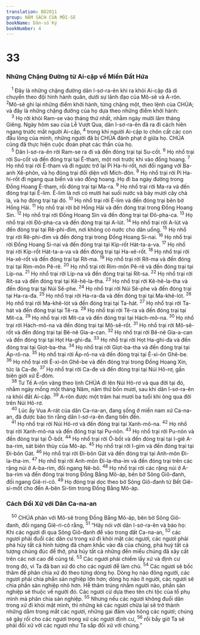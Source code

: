 ```yaml
---
translation: BD2011
group: NĂM SÁCH CỦA MÔI-SE
bookName: Dân-số Ký 
bookNumber: 4
---
```


<div class="title"><h1>33</h1><h3>Những Chặng Ðường từ Ai-cập về Miền Ðất Hứa</h3></div>
<span class="verse dan_33_1"> <sup>1</sup> Ðây là những chặng đường dân I-sơ-ra-ên khi ra khỏi Ai-cập đã di chuyển theo đội hình hành quân, dưới sự lãnh đạo của Mô-sê và A-rôn. </span>
<span class="verse dan_33_2"><sup>2</sup>Mô-sê ghi lại những điểm khởi hành, từng chặng một, theo lệnh của CHÚA; và đây là những chặng đường của họ dựa theo những điểm khởi hành:<br/></span>
<span class="verse dan_33_3"> <sup>3</sup> Họ rời khỏi Ram-se vào tháng thứ nhất, nhằm ngày mười lăm tháng Giêng. Ngày hôm sau của Lễ Vượt Qua, dân I-sơ-ra-ên đã ra đi cách hiên ngang trước mắt người Ai-cập,</span>
<span class="verse dan_33_4"><sup>4</sup> trong khi người Ai-cập lo chôn cất các con đầu lòng của mình, những người đã bị CHÚA đánh phạt ở giữa họ. CHÚA cũng đã thực hiện cuộc đoán phạt các thần của họ.<br/></span>
<span class="verse dan_33_5"> <sup>5</sup> Dân I-sơ-ra-ên rời Ram-se ra đi và đến đóng trại tại Su-cốt. </span>
<span class="verse dan_33_6"><sup>6</sup> Họ nhổ trại rời Su-cốt và đến đóng trại tại Ê-tham, một nơi trước khi vào đồng hoang. </span>
<span class="verse dan_33_7"><sup>7</sup> Họ nhổ trại rời Ê-tham và đi ngược trở lại Pi Ha-hi-rốt, nơi đối ngang với Ba-anh Xê-phôn, và họ đóng trại đối diện với Mích-đôn. </span>
<span class="verse dan_33_8"><sup>8</sup> Họ nhổ trại rời Pi Ha-hi-rốt đi ngang qua biển và vào đồng hoang. Họ đi ba ngày đường trong Ðồng Hoang Ê-tham, rồi đóng trại tại Ma-ra. </span>
<span class="verse dan_33_9"><sup>9</sup> Họ nhổ trại rời Ma-ra và đến đóng trại tại Ê-lim. Ê-lim là nơi có mười hai suối nước và bảy mươi cây chà là, và họ đóng trại tại đó. </span>
<span class="verse dan_33_10"><sup>10</sup> Họ nhổ trại rời Ê-lim và đến đóng trại bên bờ Hồng Hải. </span>
<span class="verse dan_33_11"><sup>11</sup> Họ nhổ trại rời bờ Hồng Hải và đến đóng trại trong Ðồng Hoang Sin. </span>
<span class="verse dan_33_12"><sup>12</sup> Họ nhổ trại rời Ðồng Hoang Sin và đến đóng trại tại Ðô-pha-ca. </span>
<span class="verse dan_33_13"><sup>13</sup> Họ nhổ trại rời Ðô-pha-ca và đến đóng trại tại A-lút. </span>
<span class="verse dan_33_14"><sup>14</sup> Họ nhổ trại rời A-lút và đến đóng trại tại Rê-phi-đim, nơi không có nước cho dân uống. </span>
<span class="verse dan_33_15"><sup>15</sup> Họ nhổ trại rời Rê-phi-đim và đến đóng trại trong Ðồng Hoang Si-nai. </span>
<span class="verse dan_33_16"><sup>16</sup> Họ nhổ trại rời Ðồng Hoang Si-nai và đến đóng trại tại Kíp-rốt Hát-ta-a-va. </span>
<span class="verse dan_33_17"><sup>17</sup> Họ nhổ trại rời Kíp-rốt Hát-ta-a-va và đến đóng trại tại Ha-xê-rốt. </span>
<span class="verse dan_33_18"><sup>18</sup> Họ nhổ trại rời Ha-xê-rốt và đến đóng trại tại Rít-ma. </span>
<span class="verse dan_33_19"><sup>19</sup> Họ nhổ trại rời Rít-ma và đến đóng trại tại Rim-môn Pê-rê. </span>
<span class="verse dan_33_20"><sup>20</sup> Họ nhổ trại rời Rim-môn Pê-rê và đến đóng trại tại Líp-na. </span>
<span class="verse dan_33_21"><sup>21</sup> Họ nhổ trại rời Líp-na và đến đóng trại tại Rít-sa. </span>
<span class="verse dan_33_22"><sup>22</sup> Họ nhổ trại rời Rít-sa và đến đóng trại tại Kê-hê-la-tha. </span>
<span class="verse dan_33_23"><sup>23</sup> Họ nhổ trại rời Kê-hê-la-tha và đến đóng trại tại Núi Sê-phe. </span>
<span class="verse dan_33_24"><sup>24</sup> Họ nhổ trại rời Núi Sê-phe và đến đóng trại tại Ha-ra-đa. </span>
<span class="verse dan_33_25"><sup>25</sup> Họ nhổ trại rời Ha-ra-đa và đến đóng trại tại Ma-khê-lót. </span>
<span class="verse dan_33_26"><sup>26</sup> Họ nhổ trại rời Ma-khê-lót và đến đóng trại tại Ta-hát. </span>
<span class="verse dan_33_27"><sup>27</sup> Họ nhổ trại rời Ta-hát và đến đóng trại tại Tê-ra. </span>
<span class="verse dan_33_28"><sup>28</sup> Họ nhổ trại rời Tê-ra và đến đóng trại tại Mít-ca. </span>
<span class="verse dan_33_29"><sup>29</sup> Họ nhổ trại rời Mít-ca và đến đóng trại tại Hách-mô-na. </span>
<span class="verse dan_33_30"><sup>30</sup> Họ nhổ trại rời Hách-mô-na và đến đóng trại tại Mô-sê-rốt. </span>
<span class="verse dan_33_31"><sup>31</sup> Họ nhổ trại rời Mô-sê-rốt và đến đóng trại tại Bê-nê Gia-a-can. </span>
<span class="verse dan_33_32"><sup>32</sup> Họ nhổ trại rời Bê-nê Gia-a-can và đến đóng trại tại Họt Ha-ghi-đa. </span>
<span class="verse dan_33_33"><sup>33</sup> Họ nhổ trại rời Họt Ha-ghi-đa và đến đóng trại tại Giọt-ba-tha. </span>
<span class="verse dan_33_34"><sup>34</sup> Họ nhổ trại rời Giọt-ba-tha và đến đóng trại tại Áp-rô-na. </span>
<span class="verse dan_33_35"><sup>35</sup> Họ nhổ trại rời Áp-rô-na và đến đóng trại tại Ê-xi-ôn Ghê-be. </span>
<span class="verse dan_33_36"><sup>36</sup> Họ nhổ trại rời Ê-xi-ôn Ghê-be và đến đóng trại trong Ðồng Hoang Xin, tức là Ca-đe. </span>
<span class="verse dan_33_37"><sup>37</sup> Họ nhổ trại rời Ca-đe và đến đóng trại tại Núi Hô-rơ, gần biên giới xứ Ê-đôm.<br/></span>
<span class="verse dan_33_38"> <sup>38</sup> Tư Tế A-rôn vâng theo lịnh CHÚA đi lên Núi Hô-rơ và qua đời tại đó, nhằm ngày mồng một tháng Năm, năm thứ bốn mươi, sau khi dân I-sơ-ra-ên ra khỏi đất Ai-cập. </span>
<span class="verse dan_33_39"><sup>39</sup> A-rôn được một trăm hai mươi ba tuổi khi ông qua đời trên Núi Hô-rơ.<br/></span>
<span class="verse dan_33_40"> <sup>40</sup> Lúc ấy Vua A-rát của dân Ca-na-an, đang sống ở miền nam xứ Ca-na-an, đã được báo tin rằng dân I-sơ-ra-ên đang tiến đến.<br/></span>
<span class="verse dan_33_41"> <sup>41</sup> Họ nhổ trại rời Núi Hô-rơ và đến đóng trại tại Xanh-mô-na. </span>
<span class="verse dan_33_42"><sup>42</sup> Họ nhổ trại rời Xanh-mô-na và đến đóng trại tại Pu-nôn. </span>
<span class="verse dan_33_43"><sup>43</sup> Họ nhổ trại rời Pu-nôn và đến đóng trại tại Ô-bốt. </span>
<span class="verse dan_33_44"><sup>44</sup> Họ nhổ trại rời Ô-bốt và đến đóng trại tại I-giê A-ba-rim, sát biên thùy của Mô-áp. </span>
<span class="verse dan_33_45"><sup>45</sup> Họ nhổ trại rời I-gim và đến đóng trại tại Ði-bôn Gát. </span>
<span class="verse dan_33_46"><sup>46</sup> Họ nhổ trại rời Ði-bôn Gát và đến đóng trại tại Anh-môn Ði-la-tha-im. </span>
<span class="verse dan_33_47"><sup>47</sup> Họ nhổ trại rời Anh-môn Ði-la-tha-im và đến đóng trại trên các rặng núi ở A-ba-rim, đối ngang Nê-bô. </span>
<span class="verse dan_33_48"><sup>48</sup> Họ nhổ trại rời các rặng núi ở A-ba-rim và đến đóng trại trong Ðồng Bằng Mô-áp, bên bờ Sông Giô-đanh, đối ngang Giê-ri-cô. </span>
<span class="verse dan_33_49"><sup>49</sup> Họ đóng trại dọc theo bờ Sông Giô-đanh từ Bết Giê-si-mốt cho đến A-bên Si-tim trong Ðồng Bằng Mô-áp.<br/></span>
<div class="title"><h3>Cách Ðối Xử với Dân Ca-na-an</h3></div>
<span class="verse dan_33_50"> <sup>50</sup> CHÚA phán với Mô-sê trong Ðồng Bằng Mô-áp, bên bờ Sông Giô-đanh, đối ngang Giê-ri-cô rằng, </span>
<span class="verse dan_33_51"><sup>51</sup> “Hãy nói với dân I-sơ-ra-ên và bảo họ: Khi các ngươi đi qua Sông Giô-đanh để vào trong đất Ca-na-an, </span>
<span class="verse dan_33_52"><sup>52</sup> các ngươi phải đuổi các dân cư trong xứ đi khỏi mặt các ngươi, các ngươi phải phá hủy tất cả hình tượng đã chạm khắc vào đá của chúng, phá huỷ tất cả tượng chúng đúc để thờ, phá hủy tất cả những đền miếu chúng đã xây cất trên các nơi cao để cúng tế. </span>
<span class="verse dan_33_53"><sup>53</sup> Các ngươi phải chiếm lấy xứ và định cư trong đó, vì Ta đã ban xứ đó cho các ngươi để làm chủ. </span>
<span class="verse dan_33_54"><sup>54</sup> Các ngươi sẽ bốc thăm để phân chia xứ đó theo từng dòng họ. Dòng họ nào đông người, các ngươi phải chia phần sản nghiệp lớn hơn; dòng họ nào ít người, các ngươi sẽ chia phần sản nghiệp nhỏ hơn. Hễ thăm trúng nhằm người nào, phần sản nghiệp sẽ thuộc về người đó. Các ngươi cứ dựa theo tên chi tộc của tổ phụ mình mà phân chia sản nghiệp. </span>
<span class="verse dan_33_55"><sup>55</sup> Nhưng nếu các ngươi không đuổi dân trong xứ đi khỏi mặt mình, thì những kẻ các ngươi chừa lại sẽ trở thành những dằm trong mắt các ngươi, những gai đâm vào hông các ngươi; chúng sẽ gây rối cho các ngươi trong xứ các ngươi định cư, </span>
<span class="verse dan_33_56"><sup>56</sup> rồi bấy giờ Ta sẽ phải đối xử với các ngươi như Ta sắp đối xử với chúng.”<br/></span>
